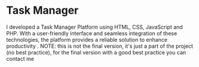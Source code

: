 # Task Manager
I developed a Task Manager Platform using HTML, CSS, JavaScript and PHP. 
With a user-friendly interface and seamless integration of these technologies, the platform provides a reliable solution to enhance productivity .
NOTE: this is not the final version, it's just a part of the project (no best practice), for the final version with a good best practice you can contact me
